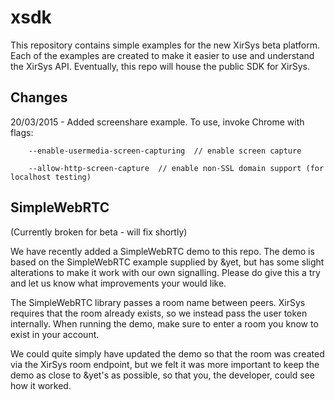 xsdk
====

This repository contains simple examples for the new XirSys beta platform.  Each of the examples are created to make it easier to use and understand the XirSys API. Eventually, this repo will house the public SDK for XirSys.

Changes
----

20/03/2015 - Added screenshare example. To use, invoke Chrome with flags:

        --enable-usermedia-screen-capturing  // enable screen capture

        --allow-http-screen-capture  // enable non-SSL domain support (for localhost testing)

SimpleWebRTC
----

(Currently broken for beta - will fix shortly)

We have recently added a SimpleWebRTC demo to this repo.  The demo is based on the SimpleWebRTC example supplied by &yet, but has some slight alterations to make it work with our own signalling.  Please do give this a try and let us know what improvements your would like.

The SimpleWebRTC library passes a room name between peers.  XirSys requires that the room already exists, so we instead pass the user token internally.  When running the demo, make sure to enter a room you know to exist in your account.

We could quite simply have updated the demo so that the room was created via the XirSys room endpoint, but we felt it was more important to keep the demo as close to &yet's as possible, so that you, the developer, could see how it worked.